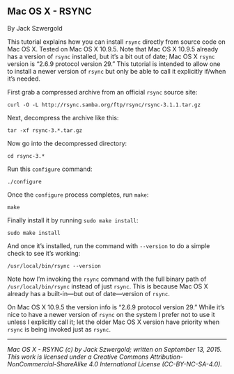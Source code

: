 ## Mac OS X - RSYNC

By Jack Szwergold

This tutorial explains how you can install `rsync` directly from source code on Mac OS X. Tested on Mac OS X 10.9.5. Note that Mac OS X 10.9.5 already has a version of `rsync` installed, but it’s a bit out of date; Mac OS X `rsync` version is “2.6.9  protocol version 29.” This tutorial is intended to allow one to install a newer version of `rsync` but only be able to call it explicitly if/when it’s needed.

First grab a compressed archive from an official `rsync` source site:

	curl -O -L http://rsync.samba.org/ftp/rsync/rsync-3.1.1.tar.gz

Next, decompress the archive like this:

	tar -xf rsync-3.*.tar.gz

Now go into the decompressed directory:

	cd rsync-3.*
	
Run this `configure` command:

	./configure

Once the `configure` process completes, run `make`:

	make

Finally install it by running `sudo make install`:

	sudo make install	

And once it’s installed, run the command with `--version` to do a simple check to see it’s working:

	/usr/local/bin/rsync --version

Note how I’m invoking the `rsync` command with the full binary path of `/usr/local/bin/rsync` instead of just `rsync`. This is because Mac OS X already has a built-in—but out of date—version of `rsync`.

On Mac OS X 10.9.5 the version info is “2.6.9  protocol version 29.” While it’s nice to have a newer version of `rsync` on the system I prefer not to use it unless I explicitly call it; let the older Mac OS X version have priority when `rsync` is being invoked just as `rsync`.

***

*Mac OS X - RSYNC (c) by Jack Szwergold; written on September 13, 2015. This work is licensed under a Creative Commons Attribution-NonCommercial-ShareAlike 4.0 International License (CC-BY-NC-SA-4.0).*